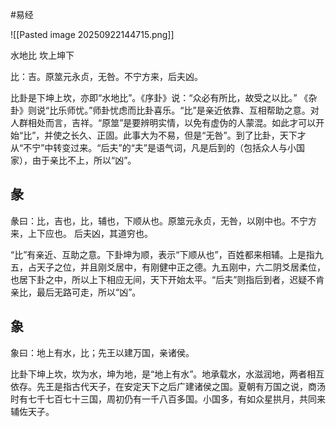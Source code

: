 #易经 

![[Pasted image 20250922144715.png]]

水地比   坎上坤下

比：吉。原筮元永贞，无咎。不宁方来，后夫凶。

比卦是下坤上坎，亦即“水地比”。《序卦》说：“众必有所比，故受之以比。”
《杂卦》则说“比乐师忧。”师卦忧虑而比卦喜乐。“比”是亲近依靠、互相帮助之意。对人群相处而言，吉祥。“原筮”是要辨明实情，以免有虚伪的人蒙混。如此才可以开始“比”，并使之长久、正固。此事大为不易，但是“无咎”。到了比卦，天下才从“不宁”中转变过来。“后夫”的“夫”是语气词，凡是后到的（包括众人与小国家），由于亲比不上，所以“凶”。


## 彖
彖曰：比，吉也，比，辅也，下顺从也。原筮元永贞，无咎，以刚中也。不宁方来，上下应也。
后夫凶，其道穷也。
 
“比”有亲近、互助之意。下卦坤为顺，表示“下顺从也”，百姓都来相辅。上是指九五，占天子之位，并且刚爻居中，有刚健中正之德。九五刚中，六二阴爻居柔位，也居下卦之中，所以上下相应无间，天下开始太平。“后夫”则指后到者，迟疑不肯亲比，最后无路可走，所以“凶”。


## 象
象曰：地上有水，比；先王以建万国，亲诸侯。
 
比卦下坤上坎，坎为水，坤为地，是“地上有水”。地承载水，水滋润地，两者相互依存。先王是指古代天子，在安定天下之后广建诸侯之国。夏朝有万国之说，商汤时有七千七百七十三国，周初仍有一千八百多国。小国多，有如众星拱月，共同来辅佐天子。